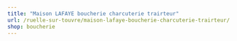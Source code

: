 ```yaml
---
title: "Maison LAFAYE boucherie charcuterie trairteur"
url: /ruelle-sur-touvre/maison-lafaye-boucherie-charcuterie-trairteur/
shop: boucherie
---
```

